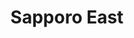 ---
layout: place
title: "Sapporo East"
permalink: /pennsylvania/mechanicsburg/sapporo-east.html
stateAbbr: PA
stateName: Pennsylvania
cityName: Mechanicsburg
seo:
  name: "Sapporo East"
  type: Restaurant
  links: http://www.sapporoeastsushi.com/
description: "Outpost of a small Japanese-food chain offering sushi, hibachi dishes, teriyaki & tempura. Sapporo East serves delicious sushi in Mechanicsburg, Pennsylvania. Try fresh Japanese dishes for a great dining experience. Available for takeout, lunch, and dinner."
place_id: ChIJt5YAUGDCyIkRnIZE8ymIXpI
photos:
  - name: >-
      places/ChIJt5YAUGDCyIkRnIZE8ymIXpI/photos/AeeoHcKaZ2FDDOMRKQY5KPlGKbp7m2vebDw8TnlEa063oylsZ5OGrRCyE7R5n7XyVz0yb4BqrdDzmCB1_G2t-anHs5xItbXycGeCMXQ66v9rTpm_tbB5X_OTSQAuYMB1PYKvSwugXMMy7yMCbrDs2Tk7_4WYBmga2xHLuONaFc5P4_ZhIkFP7Hdot-UewLDaiLpHCq8bFfvc3TlJ_wUBXuZlg-78e3RjdRNmcluJ4Ezk9wqPw2bY76ACjh8KsbbjuGP4t3ecmniq1-Pu9RihmBF1lGTIh0O0BmVp5W8LX3WUUL1sHp8l2aXuLd3k5-GtSwv46pFz6lnW86i-j03-o0KEUMTg6XPouVk08yoAaVBGH_zmw9vSoar1GAtchpYPbyZzq4aHdiSSl57f3pYYWDtAgrO5kldU2f3XCIZeCg9tTi7CDw
    widthPx: 4032
    heightPx: 3024
    authorAttributions:
      - displayName: T. S. Lemley
        uri: https://maps.google.com/maps/contrib/101192318283769771233
        photoUri: >-
          https://lh3.googleusercontent.com/a-/ALV-UjUPvhLG7BMSJRfnFQZzNpSNL_7tHIpRGw0pd0PfbU98NUrv60jmhg=s100-p-k-no-mo
    flagContentUri: >-
      https://www.google.com/local/imagery/report/?cb_client=maps_api_places.places_api&image_key=!1e10!2sCIHM0ogKEICAgIDEob7eHA&hl=en-US
    googleMapsUri: >-
      https://www.google.com/maps/place//data=!3m4!1e2!3m2!1sCIHM0ogKEICAgIDEob7eHA!2e10!4m2!3m1!1s0x89c8c260500096b7:0x925e8829f344869c
  - name: >-
      places/ChIJt5YAUGDCyIkRnIZE8ymIXpI/photos/AeeoHcLndkPnLt-QHOTVSSEMHMdB0exBPITac_DqycvRiDySI7bIMQEbhLEDYkUeujkhFK94m823diXPxX1vW0XYSumIw58PcaWety1VPFWWfaXgS-BDY8rYvxGMdgWBV-GsSFpTxqqZlRBRUqYA71hER1fh-ErHn2HkzWL1FVfnw_wWe2VMYZxMMFuy1yHMvO1n-zUUMEA1R1nBjgrtLRcCEdvyu7cLL_mWsYq54T4CFmQYDurKFar4ZLfcaOwKAr9SYsY9sLOzCf4ahK_JhjdMmyPl2-Q9N_XeD6cY-sQgBtJzqFgxfIbLPuMKXARqt76_7MHnBBS71nuo7P7jPCaNUylmgg-hXykGh5e-lT2ya76D2YRz7tccr3CHzEaDXTJvcJ_Fq2AL_cmAVLQ8EaG8uBlsLkPPuvj4oM80R8MkTeCdbA
    widthPx: 3600
    heightPx: 4800
    authorAttributions:
      - displayName: D S
        uri: https://maps.google.com/maps/contrib/100725795751632480251
        photoUri: >-
          https://lh3.googleusercontent.com/a-/ALV-UjXBLdO3DItMHQILrR0sXLOAVCWAeLPMPzJt9kj7dPbLIuxxMa6N=s100-p-k-no-mo
    flagContentUri: >-
      https://www.google.com/local/imagery/report/?cb_client=maps_api_places.places_api&image_key=!1e10!2sCIHM0ogKEICAgICvq8yINw&hl=en-US
    googleMapsUri: >-
      https://www.google.com/maps/place//data=!3m4!1e2!3m2!1sCIHM0ogKEICAgICvq8yINw!2e10!4m2!3m1!1s0x89c8c260500096b7:0x925e8829f344869c
  - name: >-
      places/ChIJt5YAUGDCyIkRnIZE8ymIXpI/photos/AeeoHcL6ZLK1Lxswl0nwRZk0Ja0QFEEV5aCa-gHT1x8eO_q1wF8RJrOA3-Hd_06oQlPzS0DeBDS4d429pf1-4Ff09GpeexB-wx5TRUK7ZaQG-I8rc_RExCHs8SnJEkpAid8V9593MBm1ETtZSdW-ifsJE5ohGETuDVABLdet9mHiObYpPWlpewriBDDnFghZEyKUHtxCOPVwrdgvjv3fekrxxrctYQYj3tU7kutaKqglyVMk6U5rEfKdMQAUvfNEGKpkoGjjzKH_MEZS4y4VVNhd6MNVX7qh2l9c8p93skL2Te0CiQ
    widthPx: 2048
    heightPx: 1152
    authorAttributions:
      - displayName: Sapporo East
        uri: https://maps.google.com/maps/contrib/105536168141041198432
        photoUri: >-
          https://lh3.googleusercontent.com/a-/ALV-UjVVU0e8snSru3no8BOmzq0fxQ0LHh8zOv-GsX3bRcgzpUAO9PU=s100-p-k-no-mo
    flagContentUri: >-
      https://www.google.com/local/imagery/report/?cb_client=maps_api_places.places_api&image_key=!1e10!2sAF1QipMTtC3x1_NLI7zW3LX1r61XyKc4jUOlcDyhRyua&hl=en-US
    googleMapsUri: >-
      https://www.google.com/maps/place//data=!3m4!1e2!3m2!1sAF1QipMTtC3x1_NLI7zW3LX1r61XyKc4jUOlcDyhRyua!2e10!4m2!3m1!1s0x89c8c260500096b7:0x925e8829f344869c
  - name: >-
      places/ChIJt5YAUGDCyIkRnIZE8ymIXpI/photos/AeeoHcLb8EWKqpRy1s757x58BMe31oS1WyHsjRB2RT2f-HonrICnHsmT61z5vCCIJyeayBKgVnnTD9QFj6eXv0hOBAItpJYCU7NJy75fjZM3CcofuWFvgR82QNSVd8u8eVHleYyfIWHlqTdApQ4Z-HKQNGc_-hDERsm3RYaimm14qwj4R47WIzCAVQx_TEP98scawIehLVKl0jZ6q-aosF-ZdQlibcmz8GnVPMDnW7ohU54KPZlotXMkFraS-MEnC-6qIa8rC6y_dkdaUAVpBXxHVrYPYi8d4m1uJOdhFyJbg_ReO0TbxpNmay9Mr6t0f3XNtS7SdW0AxoVTP7Jw64bkGWDLRe4At5tRQxejzGkq8T_XurVN1OdA71gpDx_lUB8Q1PUTKJSIm_ECmjG7YnzWNowYpSDX6Za3u-DwGHq4WWJj1ABG
    widthPx: 3024
    heightPx: 4032
    authorAttributions:
      - displayName: Nicholas Couch
        uri: https://maps.google.com/maps/contrib/107106044588647338816
        photoUri: >-
          https://lh3.googleusercontent.com/a-/ALV-UjW7knoyksmXDRhd-hTJrxUj6fvF2qUCI91Pwd2zQJ-d8d6vRGeN5Q=s100-p-k-no-mo
    flagContentUri: >-
      https://www.google.com/local/imagery/report/?cb_client=maps_api_places.places_api&image_key=!1e10!2sCIHM0ogKEICAgIDLz9nw-wE&hl=en-US
    googleMapsUri: >-
      https://www.google.com/maps/place//data=!3m4!1e2!3m2!1sCIHM0ogKEICAgIDLz9nw-wE!2e10!4m2!3m1!1s0x89c8c260500096b7:0x925e8829f344869c
  - name: >-
      places/ChIJt5YAUGDCyIkRnIZE8ymIXpI/photos/AeeoHcLX1zKvwpNxj_oXIx4c_etTW1Jg-Zd8dTWlhbaljmX6ktaMq_q-YhSmYWZ8JuJEbpa9VUd9q5yLDhcvyM7TcIdIrv7fexrhHJBXItqXG0efCiCaYE6BLyf6ireS1dk61YQlggyUq1LsGhSh6rJSTgcJdYrDkytbMZsGsHuJjfRlOuJeU9T3H4gTsozrEtWRx9QzJBRM8hQQwZQsWqYEI-um4DXdIj0a4kbP-BxBm5Vf64qziYOmQz7KfVg1AG949NRD_4eWz2erYHqa5hOgmE-AsL5XWPAr2UlKJCaMo_dZbz5UN3GYfnlDAhIqB5SMuJuVrg3H1jflzQgmEmF_LjCkMCNdwdmGX_lEKSmiobTQBS8zhQtubJOvmEtaWVbX117-Ej7kodDnJ1hm-LoLfrNWdM3eZGYDB8hSrONZcb93R92K
    widthPx: 3946
    heightPx: 2285
    authorAttributions:
      - displayName: Adam R. Hughes
        uri: https://maps.google.com/maps/contrib/111610397303176729123
        photoUri: >-
          https://lh3.googleusercontent.com/a-/ALV-UjUPEK248TfPp5WWjoGFnjQYjSRFEJLvMF-KeM48ETPdsy1gJSuT=s100-p-k-no-mo
    flagContentUri: >-
      https://www.google.com/local/imagery/report/?cb_client=maps_api_places.places_api&image_key=!1e10!2sCIHM0ogKEICAgIDJ6syGmwE&hl=en-US
    googleMapsUri: >-
      https://www.google.com/maps/place//data=!3m4!1e2!3m2!1sCIHM0ogKEICAgIDJ6syGmwE!2e10!4m2!3m1!1s0x89c8c260500096b7:0x925e8829f344869c
  - name: >-
      places/ChIJt5YAUGDCyIkRnIZE8ymIXpI/photos/AeeoHcJCEDob-FQDZhZqZUQ7hoV56UY4PzLcqwSXlwkiCrYfeJgU6PQrbtFEOqZuFDqXdBdncxEUaoj5drfouV14t7N0Zqk4DhQ4QsAWTkhDGfIH8uEawUAKsoA6TAh3RrQQXModpYooo6vfox90v2KILD6Y6YIONQvD4X3ik0aQ0i9Sc14qrSo12BiPWhQJkJqhhsCckid-uBqxaoDFv4t3ynWO0-mLTUXfNi8fdQvhEyGBRVaZclOe6fh0x3UDAlHA1MKrB4VcNOV3e67hiXJNDlTg6S8j182xh7LjK3L51amOXgoYUE4FtaC9oysfeuA7ydIBzofX4rjU9lYUHczVMx9DFQFtQ_OW6NYYqfu57IX63ygbNfD15kZ0v9p3wSSdjhRYMJOd3pz0lTDVsJhSUMfwDYp0a7Uy35ID0WXz9cuGQEE
    widthPx: 4080
    heightPx: 3072
    authorAttributions:
      - displayName: Dan Takacs
        uri: https://maps.google.com/maps/contrib/100873035463311965350
        photoUri: >-
          https://lh3.googleusercontent.com/a-/ALV-UjUFu5b3TiwUcinPOzgPOoUOi-jhzofNcmzr0t2Fi6vdLJPHjmHcug=s100-p-k-no-mo
    flagContentUri: >-
      https://www.google.com/local/imagery/report/?cb_client=maps_api_places.places_api&image_key=!1e10!2sCIHM0ogKEICAgIC7ioC20AE&hl=en-US
    googleMapsUri: >-
      https://www.google.com/maps/place//data=!3m4!1e2!3m2!1sCIHM0ogKEICAgIC7ioC20AE!2e10!4m2!3m1!1s0x89c8c260500096b7:0x925e8829f344869c
  - name: >-
      places/ChIJt5YAUGDCyIkRnIZE8ymIXpI/photos/AeeoHcKgg_Dj1mDe2thEj75zPmPOiEscTcM0REeAXq14oaYj1DVrR_qISjxssFmMA5zRET1UibeDw56dVWq4E4bqfOfIu42RMqzu1M64vfNtZFaX39Wbf9JDtBvfdTQ3sKfa9ojMfEfSEilnU8uj54pGPU8Lcv7k3sp3CZIHwQpwyMqMbto26mhKuIJD2-y-7YAk2DO-TyK9WXIMjXVvWYuylbvOkXB-9jd39OfH_mLDLS-Wt4W5TzPAWURflxZXaBtbfCOjBG6MbVp-PWeIUITqb6PoECQ8kyVHvFUM0d7x9J_xYRAh2hx8kGvPEOggqY7EJdjTozy5Ye26-TqfgMdbOCE_LbMcdUcrUC4UHyDy_nfofZFhGv3blvbf1qqqM5IycXTM5qGwAFo-LR8SH27nM0c9Y-W-Vr1eoCI__eSL4ThC83Co
    widthPx: 3024
    heightPx: 4032
    authorAttributions:
      - displayName: Morteza Khaniki
        uri: https://maps.google.com/maps/contrib/107659924876780704548
        photoUri: >-
          https://lh3.googleusercontent.com/a/ACg8ocKiAmDO2f_IkxV2YzrNteAu-WeK4PkMSQ2WJ40FL_Ge35IV7g=s100-p-k-no-mo
    flagContentUri: >-
      https://www.google.com/local/imagery/report/?cb_client=maps_api_places.places_api&image_key=!1e10!2sCIHM0ogKEICAgIDX99Ko6AE&hl=en-US
    googleMapsUri: >-
      https://www.google.com/maps/place//data=!3m4!1e2!3m2!1sCIHM0ogKEICAgIDX99Ko6AE!2e10!4m2!3m1!1s0x89c8c260500096b7:0x925e8829f344869c
  - name: >-
      places/ChIJt5YAUGDCyIkRnIZE8ymIXpI/photos/AeeoHcJKL-SWDtHS9YaovZQVZ8j6h6yHox-wQdhlWoEfm1Rp2j5k1ChDu75musTI70RYetSh3EgjJeYV5ZW114Hd2335XgRVrkYWPrZ0ifQOQ6lulmyp1rVlEYOmmS-7i76O4LXu3ESc6GbCXvAChLqh0DxAg09CJxRy30cGUCwCFagWdigoc9ZUxzG_JiaERpkFMuQ1Nh4RQA2DTyZRzl_zWgTo0CL2glsrCgU_8TPSnN_PA_zCYT-JOYjCATnXjIRx_SQcR9V-a9nVZcRwGKHCfkcSvAkIGJ0x0WRhBHVd9Efexz1R6KB7tD7Lsqar-mi-tUSf7605RSgbNmBAYmnej3gHLOfCFo6wixYfzKSj4iLjXViSb0-zi5ZXrLNb7h5r-hl7NtViC6m6C3mWbdioCqXr2cPfvdNUq6v9TuW4Bv6xTbT9
    widthPx: 4032
    heightPx: 3024
    authorAttributions:
      - displayName: jonas ralf roque
        uri: https://maps.google.com/maps/contrib/117608776271825660145
        photoUri: >-
          https://lh3.googleusercontent.com/a-/ALV-UjXxML2wAxBxsIOmL1dSDy5mAmQ8zzvkHzi9zdUvJoL92ZhhLa_S=s100-p-k-no-mo
    flagContentUri: >-
      https://www.google.com/local/imagery/report/?cb_client=maps_api_places.places_api&image_key=!1e10!2sCIHM0ogKEICAgIC5z9roigE&hl=en-US
    googleMapsUri: >-
      https://www.google.com/maps/place//data=!3m4!1e2!3m2!1sCIHM0ogKEICAgIC5z9roigE!2e10!4m2!3m1!1s0x89c8c260500096b7:0x925e8829f344869c
  - name: >-
      places/ChIJt5YAUGDCyIkRnIZE8ymIXpI/photos/AeeoHcKSsLmWW7mJ_PcCbHVHLsxXLAfrqVz1pd1Q2gy1zWoBtXbfyeBRZlvo_1Jevs25flUVuTraeoay9rXlOW5CSWColm2YVRH5iMNEvcSLB0GSyDl88iP7uQLUdyaLHMmXPRjIU12aBmxx910mBDD4VkqKIQTJUoxXLbCnKLS0rfitAgItV9SgUSufcb1Ufjn4PQ8kczqI4fW5UrEojz29FApTLaaopowHqHHsnsltkZ7SazM9dhl_t2K7qCM-w6SF4FKVSswDvB4SKVhB32xDICdbr1t_FxvF6DHvXFYEpTIm_epYVuquR4PgeYc7Md82Bm7AhIyu4am5Vsr-k_rvBSHQkxupGwgieBQdcAVnXkAoZklM5W2boBe0p5f5fKt5KlJ_wrFtqSdmmDCGdAt128iJpzK__-RMothS9MrEsZH6pQ
    widthPx: 4080
    heightPx: 2296
    authorAttributions:
      - displayName: Samantha W
        uri: https://maps.google.com/maps/contrib/117002817911120386923
        photoUri: >-
          https://lh3.googleusercontent.com/a-/ALV-UjV112OS9QUfAg2bqUBPaOXn4W4bPXoaawa3_ljw3wcpJf7mrA0=s100-p-k-no-mo
    flagContentUri: >-
      https://www.google.com/local/imagery/report/?cb_client=maps_api_places.places_api&image_key=!1e10!2sCIHM0ogKEICAgICHvs2xdQ&hl=en-US
    googleMapsUri: >-
      https://www.google.com/maps/place//data=!3m4!1e2!3m2!1sCIHM0ogKEICAgICHvs2xdQ!2e10!4m2!3m1!1s0x89c8c260500096b7:0x925e8829f344869c
  - name: >-
      places/ChIJt5YAUGDCyIkRnIZE8ymIXpI/photos/AeeoHcLC8TBPTeeLPuPfqHyMbCZ9aKXpVnIK8x4R5p5QPQOZONEIaNwi96ej0D83-fmEw--i-hMw6rN0i3l6vQvsUdG7sqfRti2QxPhVaMLOsjFfDAWcn7DXuafre8VnlCjHjFKD8wnJDNgMTM5ioAD7MaB4RhqTDv7Bic983fiUQMOGv_EKlHTfFNsSknQ9luBRJBGmtl2mUO0klWZC0efwD_EfzBhFkxpsJMQ2gBQq8uEi4hndkoL7_evPrzYAJMM4WPFGrLrlMVWutVy1DXu2fV28Ze6_gHl5E9TiEgCLE9ZsrqDAu1X1gEvo40-ytYuf8-P36LHjQVZGhwlza12rWsGWFUifLvEoClzaevr6Hij6dRJkXMTfI7nHSy0fGRy_aOCVkojnRWy-AMjgmkV6Sz5Br5DJn7Ol-odc2PPLhCzsV5o
    widthPx: 3024
    heightPx: 4032
    authorAttributions:
      - displayName: Morteza Khaniki
        uri: https://maps.google.com/maps/contrib/107659924876780704548
        photoUri: >-
          https://lh3.googleusercontent.com/a/ACg8ocKiAmDO2f_IkxV2YzrNteAu-WeK4PkMSQ2WJ40FL_Ge35IV7g=s100-p-k-no-mo
    flagContentUri: >-
      https://www.google.com/local/imagery/report/?cb_client=maps_api_places.places_api&image_key=!1e10!2sCIHM0ogKEICAgIDX99KomAE&hl=en-US
    googleMapsUri: >-
      https://www.google.com/maps/place//data=!3m4!1e2!3m2!1sCIHM0ogKEICAgIDX99KomAE!2e10!4m2!3m1!1s0x89c8c260500096b7:0x925e8829f344869c
address: 4612 Carlisle Pike, Mechanicsburg, PA 17050, USA
street: 4612 Carlisle Pike
city: Mechanicsburg
state: PA
zip: '17050'
country: USA
neighborhood: null
latitude: '40.237192'
longitude: '-76.962135'
accessibility_options:
  wheelchairAccessibleParking: true
  wheelchairAccessibleEntrance: true
  wheelchairAccessibleRestroom: true
  wheelchairAccessibleSeating: true
business_status: OPERATIONAL
name: Sapporo East
google_maps_links:
  directionsUri: >-
    https://www.google.com/maps/dir//''/data=!4m7!4m6!1m1!4e2!1m2!1m1!1s0x89c8c260500096b7:0x925e8829f344869c!3e0
  placeUri: https://maps.google.com/?cid=10547017091104671388
  writeAReviewUri: >-
    https://www.google.com/maps/place//data=!4m3!3m2!1s0x89c8c260500096b7:0x925e8829f344869c!12e1
  reviewsUri: >-
    https://www.google.com/maps/place//data=!4m4!3m3!1s0x89c8c260500096b7:0x925e8829f344869c!9m1!1b1
  photosUri: >-
    https://www.google.com/maps/place//data=!4m3!3m2!1s0x89c8c260500096b7:0x925e8829f344869c!10e5
primary_type: Sushi Restaurant
opening_hours:
  regular: null
  current: null
secondary_opening_hours:
  regular:
    weekdayDescriptions: null
    type: null
  current:
    weekdayDescriptions: null
    type: null
phone: (717) 303-0333
price_level: PRICE_LEVEL_MODERATE
price_range: $20 &ndash; $30
rating: '4.6'
rating_count: 706
website: http://www.sapporoeastsushi.com/
reviews:
  - name: >-
      places/ChIJt5YAUGDCyIkRnIZE8ymIXpI/reviews/ChdDSUhNMG9nS0VJQ0FnSURYOTlLb3lBRRAB
    relativePublishTimeDescription: 5 months ago
    rating: 3
    text:
      text: >-
        Both the food and service were average. After reading numerous positive
        reviews about this place, I decided to give it a try, but unfortunately,
        both aspects fell below expectations. I arrived an hour before closing,
        yet it felt like the staff was rushing to get me out. The quality of the
        rolls was comparable to grocery store sushi, and the raw fish didn’t
        taste fresh. While this spot might be considered decent for the area,
        it’s certainly not the best sushi I’ve had.
      languageCode: en
    originalText:
      text: >-
        Both the food and service were average. After reading numerous positive
        reviews about this place, I decided to give it a try, but unfortunately,
        both aspects fell below expectations. I arrived an hour before closing,
        yet it felt like the staff was rushing to get me out. The quality of the
        rolls was comparable to grocery store sushi, and the raw fish didn’t
        taste fresh. While this spot might be considered decent for the area,
        it’s certainly not the best sushi I’ve had.
      languageCode: en
    authorAttribution:
      displayName: Morteza Khaniki
      uri: https://www.google.com/maps/contrib/107659924876780704548/reviews
      photoUri: >-
        https://lh3.googleusercontent.com/a/ACg8ocKiAmDO2f_IkxV2YzrNteAu-WeK4PkMSQ2WJ40FL_Ge35IV7g=s128-c0x00000000-cc-rp-mo-ba5
    publishTime: '2024-11-01T01:32:16.686797Z'
    flagContentUri: >-
      https://www.google.com/local/review/rap/report?postId=ChdDSUhNMG9nS0VJQ0FnSURYOTlLb3lBRRAB&d=17924085&t=1
    googleMapsUri: >-
      https://www.google.com/maps/reviews/data=!4m6!14m5!1m4!2m3!1sChdDSUhNMG9nS0VJQ0FnSURYOTlLb3lBRRAB!2m1!1s0x89c8c260500096b7:0x925e8829f344869c
  - name: >-
      places/ChIJt5YAUGDCyIkRnIZE8ymIXpI/reviews/ChZDSUhNMG9nS0VJQ0FnSURMejlud1d3EAE
    relativePublishTimeDescription: 2 months ago
    rating: 5
    text:
      text: >-
        Exceptional Sushi Experience at Sapporo East - A True Gem!


        I can't speak highly enough of Sapporo East Sushi Restaurant - it has
        become a weekly ritual for my fiance and me, and sometimes we can't
        resist stopping by more often! From the moment we walk in, we are
        greeted by the amazing staff who make every visit memorable. In
        particular, the servers Ferry and Diane are simply outstanding - they
        have gone above and beyond to make us feel like part of the Sapporo
        family, always remembering our names and treating us with the utmost
        care and attention.


        What truly sets Sapporo East apart is their exceptional sushi quality
        and inventive rolls. My fiance, who was never a sushi fan before, is now
        a convert thanks to the incredibly fresh fish and delicious rolls served
        here. Among our favorite sushi rolls that I highly recommend are the
        White Sand, Ray's Roll, and the Black Pearl - each one bursting with
        unique flavors that keep us coming back for more.


        Every bite is a burst of flavor, and we always leave feeling completely
        satisfied. We have even made Sapporo East our go-to spot for double
        dates with friends, as the inviting atmosphere and top-notch service
        never disappoint. If you're looking for a sushi experience that exceeds
        expectations, look no further than Sapporo East. We give it five stars
        without hesitation - this place is a true gem that deserves all the
        praise it gets!
      languageCode: en
    originalText:
      text: >-
        Exceptional Sushi Experience at Sapporo East - A True Gem!


        I can't speak highly enough of Sapporo East Sushi Restaurant - it has
        become a weekly ritual for my fiance and me, and sometimes we can't
        resist stopping by more often! From the moment we walk in, we are
        greeted by the amazing staff who make every visit memorable. In
        particular, the servers Ferry and Diane are simply outstanding - they
        have gone above and beyond to make us feel like part of the Sapporo
        family, always remembering our names and treating us with the utmost
        care and attention.


        What truly sets Sapporo East apart is their exceptional sushi quality
        and inventive rolls. My fiance, who was never a sushi fan before, is now
        a convert thanks to the incredibly fresh fish and delicious rolls served
        here. Among our favorite sushi rolls that I highly recommend are the
        White Sand, Ray's Roll, and the Black Pearl - each one bursting with
        unique flavors that keep us coming back for more.


        Every bite is a burst of flavor, and we always leave feeling completely
        satisfied. We have even made Sapporo East our go-to spot for double
        dates with friends, as the inviting atmosphere and top-notch service
        never disappoint. If you're looking for a sushi experience that exceeds
        expectations, look no further than Sapporo East. We give it five stars
        without hesitation - this place is a true gem that deserves all the
        praise it gets!
      languageCode: en
    authorAttribution:
      displayName: Nicholas Couch
      uri: https://www.google.com/maps/contrib/107106044588647338816/reviews
      photoUri: >-
        https://lh3.googleusercontent.com/a-/ALV-UjW7knoyksmXDRhd-hTJrxUj6fvF2qUCI91Pwd2zQJ-d8d6vRGeN5Q=s128-c0x00000000-cc-rp-mo-ba4
    publishTime: '2025-01-20T00:10:44.847633Z'
    flagContentUri: >-
      https://www.google.com/local/review/rap/report?postId=ChZDSUhNMG9nS0VJQ0FnSURMejlud1d3EAE&d=17924085&t=1
    googleMapsUri: >-
      https://www.google.com/maps/reviews/data=!4m6!14m5!1m4!2m3!1sChZDSUhNMG9nS0VJQ0FnSURMejlud1d3EAE!2m1!1s0x89c8c260500096b7:0x925e8829f344869c
  - name: >-
      places/ChIJt5YAUGDCyIkRnIZE8ymIXpI/reviews/ChdDSUhNMG9nS0VJQ0FnTUNnamFxNnJ3RRAB
    relativePublishTimeDescription: a month ago
    rating: 5
    text:
      text: >-
        Love this place!! We order takeout regularly, but have dined in before
        too. The staff are always so friendly and welcoming, even with our baby!
        They take pride in making sure you leave happy; they recently gave us a
        salad for free because our takeout order took a while on a particularly
        busy night, but we hadn’t even complained. They just go out of their way
        to give you a positive experience. Their sushi is great, plus they even
        will accept coupons on takeout which is a nice bonus.
      languageCode: en
    originalText:
      text: >-
        Love this place!! We order takeout regularly, but have dined in before
        too. The staff are always so friendly and welcoming, even with our baby!
        They take pride in making sure you leave happy; they recently gave us a
        salad for free because our takeout order took a while on a particularly
        busy night, but we hadn’t even complained. They just go out of their way
        to give you a positive experience. Their sushi is great, plus they even
        will accept coupons on takeout which is a nice bonus.
      languageCode: en
    authorAttribution:
      displayName: J
      uri: https://www.google.com/maps/contrib/116360882174559320090/reviews
      photoUri: >-
        https://lh3.googleusercontent.com/a/ACg8ocLJ1esuI_4FWtdUEkQNwI9fu8uGSaHVvRXwDwj_8tvGHMkWEU00=s128-c0x00000000-cc-rp-mo-ba3
    publishTime: '2025-02-19T19:24:18.493897Z'
    flagContentUri: >-
      https://www.google.com/local/review/rap/report?postId=ChdDSUhNMG9nS0VJQ0FnTUNnamFxNnJ3RRAB&d=17924085&t=1
    googleMapsUri: >-
      https://www.google.com/maps/reviews/data=!4m6!14m5!1m4!2m3!1sChdDSUhNMG9nS0VJQ0FnTUNnamFxNnJ3RRAB!2m1!1s0x89c8c260500096b7:0x925e8829f344869c
  - name: >-
      places/ChIJt5YAUGDCyIkRnIZE8ymIXpI/reviews/ChZDSUhNMG9nS0VJQ0FnSUNOMWY2cGVREAE
    relativePublishTimeDescription: a year ago
    rating: 5
    text:
      text: >-
        The BEST sushi in the area! 🍣 Food is delicious, service was EXTREMELY
        fast, and the workers are very kind! I would 100% recommend going here
        if you want super good sushi♥️
      languageCode: en
    originalText:
      text: >-
        The BEST sushi in the area! 🍣 Food is delicious, service was EXTREMELY
        fast, and the workers are very kind! I would 100% recommend going here
        if you want super good sushi♥️
      languageCode: en
    authorAttribution:
      displayName: Dakota Nguyen
      uri: https://www.google.com/maps/contrib/113162621717859440035/reviews
      photoUri: >-
        https://lh3.googleusercontent.com/a/ACg8ocI8fdQ2_gSlYqTVLXB7WLOFXAz9b8bdNQ5NA_l-DiliwmNjzA=s128-c0x00000000-cc-rp-mo-ba3
    publishTime: '2024-01-16T12:50:53.701413Z'
    flagContentUri: >-
      https://www.google.com/local/review/rap/report?postId=ChZDSUhNMG9nS0VJQ0FnSUNOMWY2cGVREAE&d=17924085&t=1
    googleMapsUri: >-
      https://www.google.com/maps/reviews/data=!4m6!14m5!1m4!2m3!1sChZDSUhNMG9nS0VJQ0FnSUNOMWY2cGVREAE!2m1!1s0x89c8c260500096b7:0x925e8829f344869c
  - name: >-
      places/ChIJt5YAUGDCyIkRnIZE8ymIXpI/reviews/ChZDSUhNMG9nS0VJQ0FnSURUcVpEWVFREAE
    relativePublishTimeDescription: 10 months ago
    rating: 5
    text:
      text: >-
        This great little gem in Mechanicsburg has a diverse menu with great
        selections. I'm pretty sure they have the more choices of seafood than
        any place we have visited in the area. The service was impeccable.
      languageCode: en
    originalText:
      text: >-
        This great little gem in Mechanicsburg has a diverse menu with great
        selections. I'm pretty sure they have the more choices of seafood than
        any place we have visited in the area. The service was impeccable.
      languageCode: en
    authorAttribution:
      displayName: Jared Backus
      uri: https://www.google.com/maps/contrib/112561309901678119541/reviews
      photoUri: >-
        https://lh3.googleusercontent.com/a-/ALV-UjW5oDUfZaI-_ZCc7SqxFI8jmOGf8SrzzlYAr1wCsuZOFn7E4cSqlA=s128-c0x00000000-cc-rp-mo-ba5
    publishTime: '2024-05-25T18:57:08.517782Z'
    flagContentUri: >-
      https://www.google.com/local/review/rap/report?postId=ChZDSUhNMG9nS0VJQ0FnSURUcVpEWVFREAE&d=17924085&t=1
    googleMapsUri: >-
      https://www.google.com/maps/reviews/data=!4m6!14m5!1m4!2m3!1sChZDSUhNMG9nS0VJQ0FnSURUcVpEWVFREAE!2m1!1s0x89c8c260500096b7:0x925e8829f344869c
parking_options:
  freeParkingLot: true
  freeStreetParking: true
  valetParking: false
payment_options:
  acceptsCreditCards: true
  acceptsDebitCards: true
  acceptsCashOnly: false
allow_dogs: null
curbside_pickup: null
delivery: false
dine_in: true
good_for_children: null
good_for_groups: true
good_for_sports: false
live_music: false
menu_for_children: false
outdoor_seating: false
reservable: true
restroom: true
serves_beer: true
serves_breakfast: false
serves_brunch: false
serves_cocktails: null
serves_coffee: null
serves_dinner: true
serves_dessert: true
serves_lunch: true
serves_vegetarian_food: true
serves_wine: true
takeout: true
summary: >-
  Outpost of a small Japanese-food chain offering sushi, hibachi dishes,
  teriyaki & tempura.

---